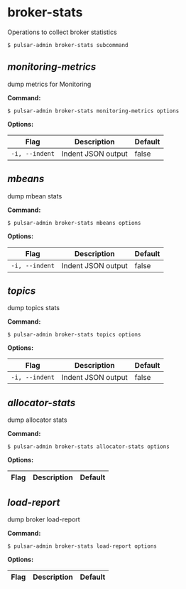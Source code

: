 # broker-stats

Operations to collect broker statistics


```shell
$ pulsar-admin broker-stats subcommand
```



## <em>monitoring-metrics</em>

dump metrics for Monitoring

**Command:**

```shell
$ pulsar-admin broker-stats monitoring-metrics options
```

**Options:**

|Flag|Description|Default|
|---|---|---|
| `-i, --indent` | Indent JSON output|false||


## <em>mbeans</em>

dump mbean stats

**Command:**

```shell
$ pulsar-admin broker-stats mbeans options
```

**Options:**

|Flag|Description|Default|
|---|---|---|
| `-i, --indent` | Indent JSON output|false||


## <em>topics</em>

dump topics stats

**Command:**

```shell
$ pulsar-admin broker-stats topics options
```

**Options:**

|Flag|Description|Default|
|---|---|---|
| `-i, --indent` | Indent JSON output|false||


## <em>allocator-stats</em>

dump allocator stats

**Command:**

```shell
$ pulsar-admin broker-stats allocator-stats options
```

**Options:**

|Flag|Description|Default|
|---|---|---|


## <em>load-report</em>

dump broker load-report

**Command:**

```shell
$ pulsar-admin broker-stats load-report options
```

**Options:**

|Flag|Description|Default|
|---|---|---|

